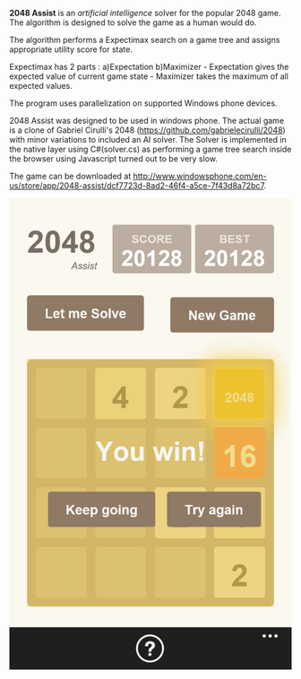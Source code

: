 **2048 Assist** is an *artificial intelligence* solver for the popular 2048 game. The algorithm is designed to solve the game as a human would do. 

The algorithm performs a  Expectimax search on a game tree and assigns appropriate utility score for state.

Expectimax has 2 parts : a)Expectation  b)Maximizer
     - Expectation gives the expected value of current game state
     - Maximizer takes the maximum of all expected values.
  
The program uses parallelization on supported Windows phone devices.


2048 Assist was designed to be used in windows phone. The actual game is a clone of Gabriel Cirulli's 2048 (https://github.com/gabrielecirulli/2048) with minor variations to included an AI solver. The Solver is implemented in the native layer using C#(solver.cs) as performing a game tree search inside the browser using Javascript turned out to be very slow. 

The game can be downloaded at http://www.windowsphone.com/en-us/store/app/2048-assist/dcf7723d-8ad2-46f4-a5ce-7f43d8a72bc7.

![alt tag](https://github.com/antonydeepak/2048-Assist/blob/master/2048-Assist/Assets/Promotional/2048_won.png)
